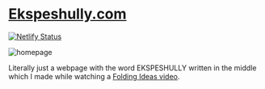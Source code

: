 # [Ekspeshully.com](https://ekspeshully.com)

[![Netlify Status](https://api.netlify.com/api/v1/badges/084e6aca-88f0-4fb6-95b0-d45b4af43818/deploy-status)](https://app.netlify.com/sites/ekspeshully/deploys)

![homepage](https://github.com/johnnymatthews/ekspeshully-com/assets/9611008/3a5972ce-5440-4a20-8451-01aa3c44ce2f)

Literally just a webpage with the word EKSPESHULLY written in the middle which I made while watching a [Folding Ideas video](https://www.youtube.com/watch?v=ihvG3RgbYzE).
